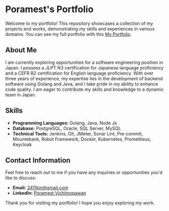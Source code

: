 # Poramest's Portfolio

Welcome to my portfolio! This repository showcases a collection of my projects and works, demonstrating my skills and experiences in various domains. You can see my full portfolio with this [My Portfolio](https://markporamest.github.io/portfolio/).

## About Me

I am currently exploring opportunities for a software engineering position in Japan. I possess a JLPT N3 certification for
Japanese language proficiency and a CEFR B2 certification for English language proficiency. With over three years of experience, my
expertise lies in the development of backend software using Golang and Java, and I take pride in my ability to enhance code quality. I
am eager to contribute my skills and knowledge to a dynamic team in Japan.

## Skills

- **Programming Languages:** Golang, Java, Node Js
- **Database:** PostgreSQL, Oracle, SQL Server, MySQL
- **Technical Tools:** Jenkins, Git, JMeter, Sonar Lint, Pre-commit, Mountebank, Robot Framework, Docker, Kubernetes, Prometheus,
Keycloak

## Contact Information

Feel free to reach out to me if you have any inquiries or opportunities you'd like to discuss:

- **Email:** <2411kjn@gmail.com>
- **LinkedIn:** [Poramest Vichitnopawan](https://www.linkedin.com/in/poramest-vichitnopawan-8745851a1/)

Thank you for visiting my portfolio! I hope you enjoy exploring my work.
